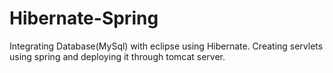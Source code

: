 # Hibernate-Spring
Integrating Database(MySql) with eclipse using Hibernate.
Creating servlets using spring and deploying it through tomcat server.
